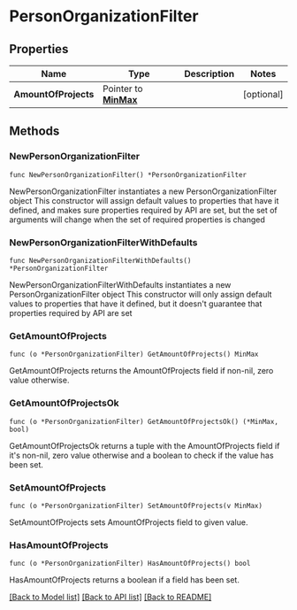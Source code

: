 # PersonOrganizationFilter

## Properties

Name | Type | Description | Notes
------------ | ------------- | ------------- | -------------
**AmountOfProjects** | Pointer to [**MinMax**](MinMax.md) |  | [optional] 

## Methods

### NewPersonOrganizationFilter

`func NewPersonOrganizationFilter() *PersonOrganizationFilter`

NewPersonOrganizationFilter instantiates a new PersonOrganizationFilter object
This constructor will assign default values to properties that have it defined,
and makes sure properties required by API are set, but the set of arguments
will change when the set of required properties is changed

### NewPersonOrganizationFilterWithDefaults

`func NewPersonOrganizationFilterWithDefaults() *PersonOrganizationFilter`

NewPersonOrganizationFilterWithDefaults instantiates a new PersonOrganizationFilter object
This constructor will only assign default values to properties that have it defined,
but it doesn't guarantee that properties required by API are set

### GetAmountOfProjects

`func (o *PersonOrganizationFilter) GetAmountOfProjects() MinMax`

GetAmountOfProjects returns the AmountOfProjects field if non-nil, zero value otherwise.

### GetAmountOfProjectsOk

`func (o *PersonOrganizationFilter) GetAmountOfProjectsOk() (*MinMax, bool)`

GetAmountOfProjectsOk returns a tuple with the AmountOfProjects field if it's non-nil, zero value otherwise
and a boolean to check if the value has been set.

### SetAmountOfProjects

`func (o *PersonOrganizationFilter) SetAmountOfProjects(v MinMax)`

SetAmountOfProjects sets AmountOfProjects field to given value.

### HasAmountOfProjects

`func (o *PersonOrganizationFilter) HasAmountOfProjects() bool`

HasAmountOfProjects returns a boolean if a field has been set.


[[Back to Model list]](../README.md#documentation-for-models) [[Back to API list]](../README.md#documentation-for-api-endpoints) [[Back to README]](../README.md)


